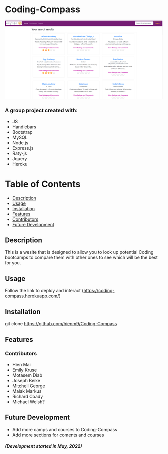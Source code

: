 # Coding-Compass

![](public/assets/Screenshot.png)

### A group project created with:
- JS
- Handlebars
- Bootstrap
- MySQL
- Node.js
- Express.js
- Raty-js
- Jquery
- Heroku

# Table of Contents
  - [Description](#description)
  - [Usage](#usage)
  - [Installation](#installation)
  - [Features](#features)
  - [Contributors](#contributors)
  - [Future Development](#futuredevelopment)

## Description
This is a wesite that is designed to allow you to look up potential Coding bootcamps
to compare them with other ones to see which will be the best for you. 

## Usage
Follow the link to deploy and interact (https://coding-compass.herokuapp.com/)

## Installation
git clone https://github.com/hienm9/Coding-Compass

## Features

### Contributors
- Hien Mai
- Emily Kruse
- Motasem Diab
- Joseph Beike
- Mitchell George
- Malak Markus 
- Richard Coady
- Michael Welsh?

## Future Development
- Add more camps and courses to Coding-Compass
- Add more sections for coments and courses


##### (*Development started in May, 2022*)








